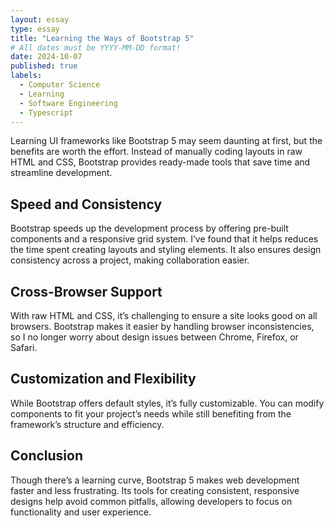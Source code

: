 ```yaml
---
layout: essay
type: essay
title: "Learning the Ways of Bootstrap 5"
# All dates must be YYYY-MM-DD format!
date: 2024-10-07
published: true
labels:
  - Computer Science
  - Learning
  - Software Engineering
  - Typescript
---
```


Learning UI frameworks like Bootstrap 5 may seem daunting at first, but the benefits are worth the effort. Instead of manually coding layouts in raw HTML and CSS, Bootstrap provides ready-made tools that save time and streamline development.

## Speed and Consistency
Bootstrap speeds up the development process by offering pre-built components and a responsive grid system. I’ve found that it helps reduces the time spent creating layouts and styling elements. It also ensures design consistency across a project, making collaboration easier.

## Cross-Browser Support
With raw HTML and CSS, it’s challenging to ensure a site looks good on all browsers. Bootstrap makes it easier by handling browser inconsistencies, so I no longer worry about design issues between Chrome, Firefox, or Safari.

## Customization and Flexibility
While Bootstrap offers default styles, it’s fully customizable. You can modify components to fit your project’s needs while still benefiting from the framework’s structure and efficiency.

## Conclusion
Though there’s a learning curve, Bootstrap 5 makes web development faster and less frustrating. Its tools for creating consistent, responsive designs help avoid common pitfalls, allowing developers to focus on functionality and user experience.
